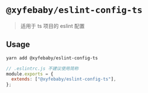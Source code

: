 # `@xyfebaby/eslint-config-ts`

> 适用于 ts 项目的 eslint 配置

## Usage

```bash
yarn add @xyfebaby/eslint-config-ts
```

```js
// .eslintrc.js 不建议使用简称
module.exports = {
  extends: ["@xyfebaby/eslint-config-ts"],
};
```
